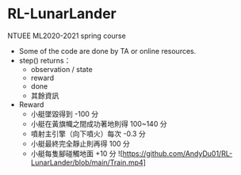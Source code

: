 # RL-LunarLander
NTUEE ML2020-2021 spring course 
- Some of the code are done by TA or online resources.
- step() returns：
    - observation / state
    - reward
    - done
    - 其餘資訊
- Reward
    - 小艇墜毀得到 -100 分
    - 小艇在黃旗幟之間成功著地則得 100~140 分
    - 噴射主引擎（向下噴火）每次 -0.3 分
    - 小艇最終完全靜止則再得 100 分
    - 小艇每隻腳碰觸地面 +10 分
![https://github.com/AndyDu01/RL-LunarLander/blob/main/Train.mp4]
